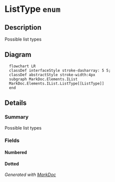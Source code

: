 # ListType `enum`

## Description
Possible list types

## Diagram
```mermaid
  flowchart LR
  classDef interfaceStyle stroke-dasharray: 5 5;
  classDef abstractStyle stroke-width:4px
  subgraph MarkDoc.Elements.IList
  MarkDoc.Elements.IList.ListType[[ListType]]
  end
```

## Details
### Summary
Possible list types

### Fields
#### Numbered


#### Dotted


*Generated with* [*MarkDoc*](https://github.com/hailstorm75/MarkDoc.Core)
